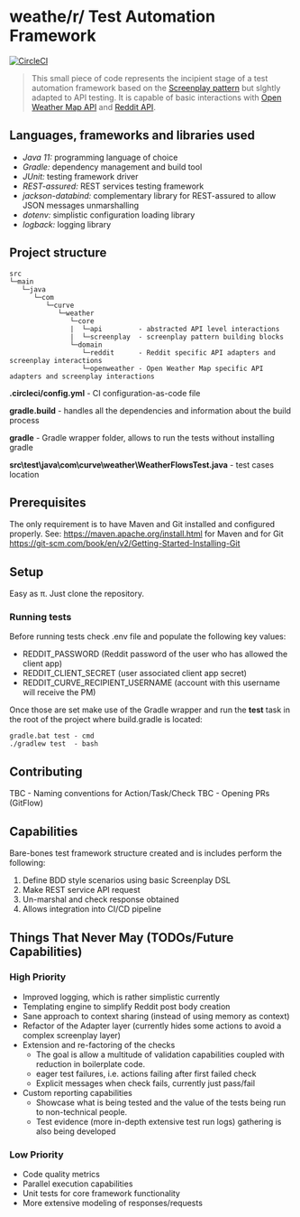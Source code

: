 # weathe/r/ Test Automation Framework

[![CircleCI](https://circleci.com/gh/cipivanov/weathe-r.svg?style=svg&circle-token=706f1d79f8ac8a3d964fa816630d6b13fd250775)](https://circleci.com/gh/cipivanov/weathe-r)

> This small piece of code represents the incipient stage of a test automation framework based on the [Screenplay pattern](https://www.infoq.com/articles/Beyond-Page-Objects-Test-Automation-Serenity-Screenplay) but slghtly adapted to API testing. It is capable of basic interactions with [Open Weather Map API](https://openweathermap.org/api) and [Reddit API](​https://www.reddit.com/dev/api).

## Languages, frameworks and libraries used

* *Java 11:* programming language of choice
* *Gradle:* dependency management and build tool
* *JUnit:* testing framework driver
* *REST-assured:* REST services testing framework
* *jackson-databind:* complementary library for REST-assured to allow JSON messages unmarshalling
* *dotenv:* simplistic configuration loading library
* *logback:* logging library

## Project structure

```
src
└─main
   └─java
      └─com
         └─curve
            └─weather
               └─core
               |  └─api         - abstracted API level interactions
               |  └─screenplay  - screenplay pattern building blocks
               └─domain
                  └─reddit      - Reddit specific API adapters and screenplay interactions
                  └─openweather - Open Weather Map specific API adapters and screenplay interactions
```

**.circleci/config.yml** - CI configuration-as-code file

**gradle.build** - handles all the dependencies and information about the build process

**gradle** - Gradle wrapper folder, allows to run the tests without installing gradle

**src\test\java\com\curve\weather\WeatherFlowsTest.java** - test cases location

## Prerequisites

The only requirement is to have Maven and Git installed and configured properly. 
See: https://maven.apache.org/install.html for Maven and for Git https://git-scm.com/book/en/v2/Getting-Started-Installing-Git

## Setup

Easy as π. Just clone the repository.

### Running tests

Before running tests check .env file and populate the following key values:

* REDDIT_PASSWORD (Reddit password of the user who has allowed the client app)
* REDDIT_CLIENT_SECRET (user associated client app secret)
* REDDIT_CURVE_RECIPIENT_USERNAME (account with this username will receive the PM)

Once those are set make use of the Gradle wrapper and run the **test** task in the root of the project where build.gradle is located:

```
gradle.bat test - cmd
./gradlew test  - bash
```

## Contributing

TBC - Naming conventions for Action/Task/Check
TBC - Opening PRs (GitFlow)

## Capabilities

Bare-bones test framework structure created and is includes perform the following:

1. Define BDD style scenarios using basic Screenplay DSL
2. Make REST service API request
3. Un-marshal and check response obtained
4. Allows integration into CI/CD pipeline

## Things That Never May (TODOs/Future Capabilities)

### High Priority

* Improved logging, which is rather simplistic currently
* Templating engine to simplify Reddit post body creation
* Sane approach to context sharing (instead of using memory as context)
* Refactor of the Adapter layer (currently hides some actions to avoid a complex screenplay layer)
* Extension and re-factoring of the checks
  * The goal is allow a multitude of validation capabilities coupled with reduction in boilerplate code.
  * eager test failures, i.e. actions failing after first failed check
  * Explicit messages when check fails, currently just pass/fail
* Custom reporting capabilities
  * Showcase what is being tested and the value of the tests being run to non-technical people.
  * Test evidence (more in-depth extensive test run logs) gathering is also being developed


### Low Priority

* Code quality metrics
* Parallel execution capabilities
* Unit tests for core framework functionality
* More extensive modeling of responses/requests
